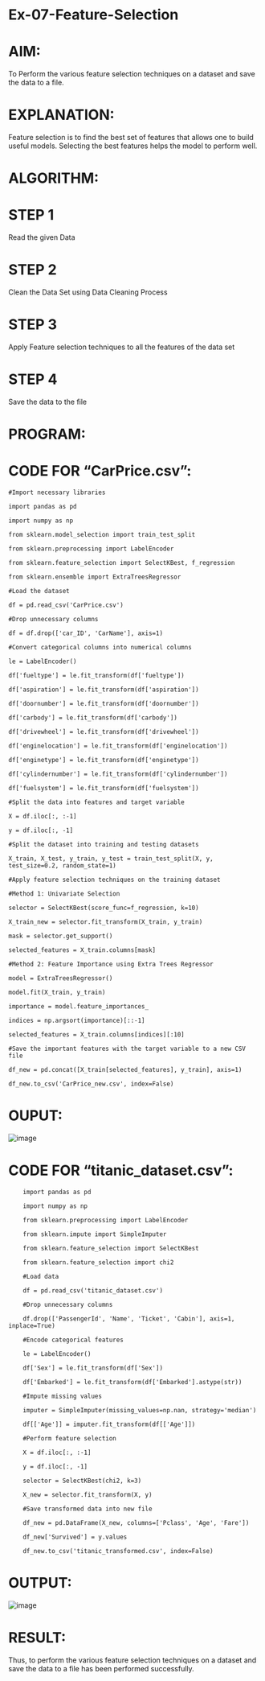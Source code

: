 # Ex-07-Feature-Selection

# AIM:

To Perform the various feature selection techniques on a dataset and save the data to a file.

# EXPLANATION:

Feature selection is to find the best set of features that allows one to build useful models. Selecting the best features helps the model to perform well.

# ALGORITHM:

# STEP 1

Read the given Data

# STEP 2

Clean the Data Set using Data Cleaning Process

# STEP 3

Apply Feature selection techniques to all the features of the data set

# STEP 4

Save the data to the file

# PROGRAM:

# CODE FOR “CarPrice.csv”:

    #Import necessary libraries

    import pandas as pd

    import numpy as np

    from sklearn.model_selection import train_test_split

    from sklearn.preprocessing import LabelEncoder

    from sklearn.feature_selection import SelectKBest, f_regression

    from sklearn.ensemble import ExtraTreesRegressor

    #Load the dataset

    df = pd.read_csv('CarPrice.csv')

    #Drop unnecessary columns

    df = df.drop(['car_ID', 'CarName'], axis=1)

    #Convert categorical columns into numerical columns

    le = LabelEncoder()

    df['fueltype'] = le.fit_transform(df['fueltype'])

    df['aspiration'] = le.fit_transform(df['aspiration'])

    df['doornumber'] = le.fit_transform(df['doornumber'])

    df['carbody'] = le.fit_transform(df['carbody'])

    df['drivewheel'] = le.fit_transform(df['drivewheel'])

    df['enginelocation'] = le.fit_transform(df['enginelocation'])

    df['enginetype'] = le.fit_transform(df['enginetype'])

    df['cylindernumber'] = le.fit_transform(df['cylindernumber'])

    df['fuelsystem'] = le.fit_transform(df['fuelsystem'])

    #Split the data into features and target variable

    X = df.iloc[:, :-1]

    y = df.iloc[:, -1]

    #Split the dataset into training and testing datasets

    X_train, X_test, y_train, y_test = train_test_split(X, y, test_size=0.2, random_state=1)

    #Apply feature selection techniques on the training dataset

    #Method 1: Univariate Selection

    selector = SelectKBest(score_func=f_regression, k=10)

    X_train_new = selector.fit_transform(X_train, y_train)

    mask = selector.get_support()

    selected_features = X_train.columns[mask]

    #Method 2: Feature Importance using Extra Trees Regressor

    model = ExtraTreesRegressor()

    model.fit(X_train, y_train)

    importance = model.feature_importances_

    indices = np.argsort(importance)[::-1]

    selected_features = X_train.columns[indices][:10]

    #Save the important features with the target variable to a new CSV file

    df_new = pd.concat([X_train[selected_features], y_train], axis=1)

    df_new.to_csv('CarPrice_new.csv', index=False)

# OUPUT:
 
 ![image](https://user-images.githubusercontent.com/91734840/234252082-749aa0d6-72c0-4e04-894a-178911ccae2f.png)
 
# CODE FOR “titanic_dataset.csv”:

        import pandas as pd

        import numpy as np

        from sklearn.preprocessing import LabelEncoder

        from sklearn.impute import SimpleImputer

        from sklearn.feature_selection import SelectKBest

        from sklearn.feature_selection import chi2

        #Load data

        df = pd.read_csv('titanic_dataset.csv')

        #Drop unnecessary columns

        df.drop(['PassengerId', 'Name', 'Ticket', 'Cabin'], axis=1, inplace=True)

        #Encode categorical features

        le = LabelEncoder()

        df['Sex'] = le.fit_transform(df['Sex'])

        df['Embarked'] = le.fit_transform(df['Embarked'].astype(str))

        #Impute missing values

        imputer = SimpleImputer(missing_values=np.nan, strategy='median')

        df[['Age']] = imputer.fit_transform(df[['Age']])

        #Perform feature selection

        X = df.iloc[:, :-1]

        y = df.iloc[:, -1]

        selector = SelectKBest(chi2, k=3)

        X_new = selector.fit_transform(X, y)

        #Save transformed data into new file

        df_new = pd.DataFrame(X_new, columns=['Pclass', 'Age', 'Fare'])

        df_new['Survived'] = y.values

        df_new.to_csv('titanic_transformed.csv', index=False)

# OUTPUT:

![image](https://user-images.githubusercontent.com/91734840/234304702-796772b9-1cfe-49b0-bd69-f5aadd74c95d.png)

# RESULT:

Thus, to perform the various feature selection techniques on a dataset and save the data to a file has been performed successfully.
